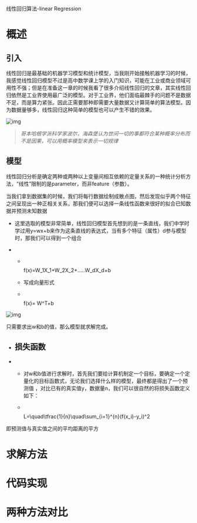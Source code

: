 线性回归算法-linear Regression

# 概述

## 引入

线性回归是最基础的机器学习模型和统计模型，当我刚开始接触机器学习的时候，我感觉线性回归模型不过是高中数学课上学的入门知识，可能在工业或商业领域可用性不强；但是在准备这一章的时候我看了很多介绍线性回归的文章，其实线性回归依然是工业界使用最广泛的模型。对于工业界，他们面临最棘手的问题不是数据不足，而是算力紧张。因此正需要那种即需要大量数据又计算简单的算法模型。因为数据量够多，线性回归这种简单的模型也可以产生不错的效果。

![img](https://ckxk6c244x.feishu.cn/space/api/box/stream/download/asynccode/?code=M2E1M2VhYTZkNjNjMjlkMzE1NGQ2MmRiZjkyMDFjZWNfR1VaZ2x2SUR4MWxHV04wWHM0RU9jNENzZE1wY2VqWDBfVG9rZW46Ym94Y25aNDNZaHRkamplVmtUNzY4VHU4bW1oXzE2Njc0NzIxOTc6MTY2NzQ3NTc5N19WNA)

> *哥本哈根学派科学家波尔，海森堡认为世间一切的事都符合某种概率分布而不是因果，可以用概率模型来表示一切规律*

## 模型

线性回归分析是确定两种或两种以上变量间相互依赖的定量关系的一种统计分析方法，“线性”限制的是parameter，而非feature（参数）。

当我们拿到数据集的时候，我们将每行数据绘制成散点图，然后发现似乎两个特征之间呈现出一种正相关关系，那我们便可以选择一条线性函数来很好的拟合已知数据并预测未知数据

- 这里选取的模型非常简单，线性回归模型首先想到的是一条直线，我们中学时学过用y=wx+b来作为这条直线的表达式，当有多个特征（属性）d参与模型时，那我们可以得到一个组合

- - ​                         $$$$f(x)=W_1X_1+W_2X_2+.....W_dX_d+b $$$$

  -  写成向量形式

  - ​                                                    $$$$f(x)= W^T+b $$$$

![img](https://ckxk6c244x.feishu.cn/space/api/box/stream/download/asynccode/?code=ZjBjMjk2NjBiOWIyZDRhNzdjMTVmYWUwM2QyYmU3MTdfT0s2azFub0hrYzZWZ29JeDNyT1VUdTZVV2wyYWRHTW9fVG9rZW46Ym94Y25xazZFb2doY0o3OEJTRTU1NzNMY3JxXzE2Njc0NzIxOTc6MTY2NzQ3NTc5N19WNA)

只需要求出w和b的值，那么模型就求解完成。

- ## 损失函数

- -   对w和b值进行求解时，首先我们要给计算机制定一个目标，要确定一个定量化的目标函数式，无论我们选择什么样的模型，最终都是得出了一个预测值 ，对比已有的真实值y，数据量n，我们可以很自然的将损失函数定义如下：                                               

  - ​                                                  $$$$L=\quad\tfrac{1}{n}\quad\sum_{i=1}^{n}(f(x_i)-y_i)^2 $$$$

即预测值与真实值之间的平均距离的平方

# 求解方法

# 代码实现

# 两种方法对比
